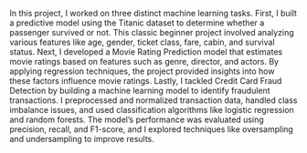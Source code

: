 In this project, I worked on three distinct machine learning tasks. First, I built a predictive model using the Titanic dataset to determine whether a passenger survived or not. This classic beginner project involved analyzing various features like age, gender, ticket class, fare, cabin, and survival status. Next, I developed a Movie Rating Prediction model that estimates movie ratings based on features such as genre, director, and actors. By applying regression techniques, the project provided insights into how these factors influence movie ratings. Lastly, I tackled Credit Card Fraud Detection by building a machine learning model to identify fraudulent transactions. I preprocessed and normalized transaction data, handled class imbalance issues, and used classification algorithms like logistic regression and random forests. The model’s performance was evaluated using precision, recall, and F1-score, and I explored techniques like oversampling and undersampling to improve results.

